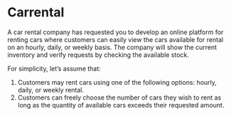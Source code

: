 # Carrental
A car rental company has requested you to develop an online platform for renting cars where customers can easily view the cars available for rental on an hourly, daily, or weekly basis. The company will show the current inventory and verify requests by checking the available stock. 

For simplicity, let’s assume that:
1.    Customers may rent cars using one of the following options: hourly, daily, or weekly rental.
2.    Customers can freely choose the number of cars they wish to rent as long as the quantity of available cars exceeds their requested amount.
